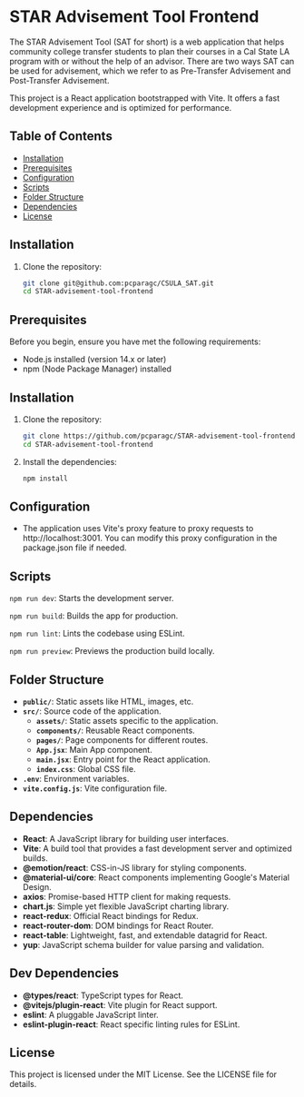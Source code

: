 # STAR Advisement Tool Frontend

The STAR Advisement Tool (SAT for short) is a web application that helps community college transfer students to plan their courses in a Cal State LA program with or without the help of an advisor. There are two ways SAT can be used for advisement, which we refer to as Pre-Transfer Advisement and Post-Transfer Advisement.

This project is a React application bootstrapped with Vite. It offers a fast development experience and is optimized for performance.

## Table of Contents

- [Installation](#installation)
- [Prerequisites](#prerequisites)
- [Configuration](#configuration)
- [Scripts](#scripts)
- [Folder Structure](#folder-structure)
- [Dependencies](#dependencies)
- [License](#license)

## Installation

1. Clone the repository:
   ```sh
   git clone git@github.com:pcparagc/CSULA_SAT.git
   cd STAR-advisement-tool-frontend
   ```

## Prerequisites

Before you begin, ensure you have met the following requirements:

- Node.js installed (version 14.x or later)
- npm (Node Package Manager) installed

## Installation

1. Clone the repository:
   ```sh
   git clone https://github.com/pcparagc/STAR-advisement-tool-frontend.git
   cd STAR-advisement-tool-frontend

   ```
2. Install the dependencies:
   ```sh
   npm install
   ```

## Configuration

- The application uses Vite's proxy feature to proxy requests to http://localhost:3001. You can modify this proxy configuration in the package.json file if needed.

## Scripts

`npm run dev`: Starts the development server.

`npm run build`: Builds the app for production.

`npm run lint`: Lints the codebase using ESLint.

`npm run preview`: Previews the production build locally.

## Folder Structure

- **`public/`**: Static assets like HTML, images, etc.
- **`src/`**: Source code of the application.
  - **`assets/`**: Static assets specific to the application.
  - **`components/`**: Reusable React components.
  - **`pages/`**: Page components for different routes.
  - **`App.jsx`**: Main App component.
  - **`main.jsx`**: Entry point for the React application.
  - **`index.css`**: Global CSS file.
- **`.env`**: Environment variables.
- **`vite.config.js`**: Vite configuration file.

## Dependencies

- **React**: A JavaScript library for building user interfaces.
- **Vite**: A build tool that provides a fast development server and optimized builds.
- **@emotion/react**: CSS-in-JS library for styling components.
- **@material-ui/core**: React components implementing Google's Material Design.
- **axios**: Promise-based HTTP client for making requests.
- **chart.js**: Simple yet flexible JavaScript charting library.
- **react-redux**: Official React bindings for Redux.
- **react-router-dom**: DOM bindings for React Router.
- **react-table**: Lightweight, fast, and extendable datagrid for React.
- **yup**: JavaScript schema builder for value parsing and validation.

## Dev Dependencies

- **@types/react**: TypeScript types for React.
- **@vitejs/plugin-react**: Vite plugin for React support.
- **eslint**: A pluggable JavaScript linter.
- **eslint-plugin-react**: React specific linting rules for ESLint.

## License

This project is licensed under the MIT License. See the LICENSE file for details.
